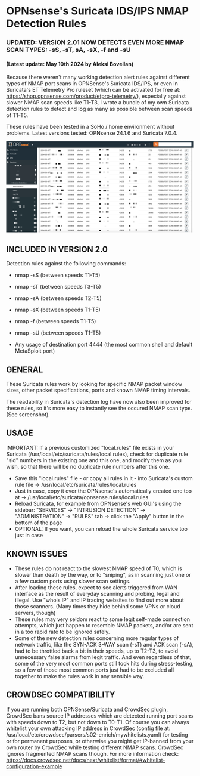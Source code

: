 # OPNsense's Suricata IDS/IPS NMAP Detection Rules
### UPDATED: VERSION 2.01 NOW DETECTS EVEN MORE NMAP SCAN TYPES: -sS, -sT, sA, -sX, -f and -sU
#### (Latest update: May 10th 2024 by Aleksi Bovellan)

Because there weren't many working detection alert rules against different types of NMAP port scans in OPNSense's Suricata IDS/IPS, or even in Suricata's ET Telemetry Pro ruleset (which can be activated for free at: https://shop.opnsense.com/product/etpro-telemetry/), especially against slower NMAP scan speeds like T1-T3, I wrote a bundle of my own Suricata detection rules to detect and log as many as possible between scan speeds of T1-T5.

These rules have been tested in a SoHo / home environment without problems. Latest versions tested: OPNsense 24.1.6 and Suricata 7.0.4.

![screenshot](suricata.png)

## INCLUDED IN VERSION 2.0

Detection rules against the following commands:

- nmap -sS (between speeds T1-T5)
- nmap -sT (between speeds T3-T5)
- nmap -sA (between speeds T2-T5)
- nmap -sX (between speeds T1-T5)
- nmap -f (between speeds T1-T5)
- nmap -sU (between speeds T1-T5)
  
- Any usage of destination port 4444 (the most common shell and default MetaSploit port)

## GENERAL

These Suricata rules work by looking for specific NMAP packet window sizes, other packet specifications, ports and known NMAP timing intervals.

The readability in Suricata's detection log have now also been improved for these rules, so it's more easy to instantly see the occured NMAP scan type. (See screenshot).

## USAGE

IMPORTANT: If a previous customized "local.rules" file exists in your Suricata (/usr/local/etc/suricata/rules/local.rules), check for duplicate rule "sid" numbers in the existing one and this one, and modify them as you wish, so that there will be no duplicate rule numbers after this one.

- Save this "local.rules" file - or copy all rules in it - into Suricata's custom rule file -> /usr/local/etc/suricata/rules/local.rules
- Just in case, copy it over the OPNsense's automatically created one too at -> /usr/local/etc/suricata/opnsense.rules/local.rules
- Reload Suricata, for example from OPNsense's web GUI's using the sidebar: "SERVICES" -> "INTRUSION DETECTION" -> "ADMINISTRATION" -> "RULES" tab -> click the "Apply" button in the bottom of the page
- OPTIONAL: If you want, you can reload the whole Suricata service too just in case

## KNOWN ISSUES

- These rules do not react to the slowest NMAP speed of T0, which is slower than death by the way, or to "sniping", as in scanning just one or a few custom ports using slower scan settings.
- After loading these rules, expect to see alerts triggered from WAN interface as the result of everyday scanning and probing, legal and illegal. Use "whois IP" and IP tracing websites to find out more about those scanners. (Many times they hide behind some VPNs or cloud servers, though)
- These rules may very seldom react to some legit self-made connection attempts, which just happen to resemble NMAP packets, and/or are sent in a too rapid rate to be ignored safely.
- Some of the new detection rules concerning more regular types of network traffic, like the SYN-ACK 3-WAY scan (-sT) and ACK scan (-sA), had to be throttled back a bit in their speeds, up to T2-T3, to avoid unnecessary false alarms from legit traffic. And even regardless of that, some of the very most common ports still took hits during stress-testing, so a few of those most common ports just had to be excluded all together to make the rules work in any sensible way.

## CROWDSEC COMPATIBILITY

If you are running both OPNSense/Suricata and CrowdSec plugin, CrowdSec bans source IP addresses which are detected running port scans with speeds down to T2, but not down to T0-T1. Of course you can always whitelist your own attacking IP address in CrowdSec (config file at: /usr/local/etc/crowdsec/parsers/s02-enrich/mywhitelists.yaml) for testing or for permanent purposes, or otherwise you might get IP-banned from your own router by CrowdSec while testing different NMAP scans. CrowdSec ignores fragmented NMAP scans though. For more information check: https://docs.crowdsec.net/docs/next/whitelist/format/#whitelist-configuration-example
